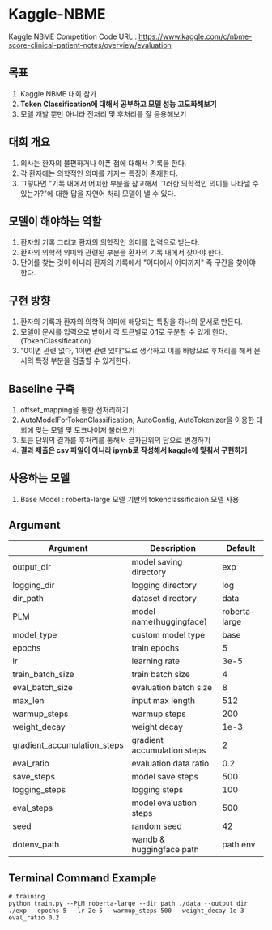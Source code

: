 # Kaggle-NBME
Kaggle NBME Competition Code
URL : https://www.kaggle.com/c/nbme-score-clinical-patient-notes/overview/evaluation

## 목표
  1. Kaggle NBME 대회 참가
  2. **Token Classification에 대해서 공부하고 모델 성능 고도화해보기**
  3. 모델 개발 뿐만 아니라 전처리 및 후처리를 잘 응용해보기

## 대회 개요
  1. 의사는 환자의 불편하거나 아픈 점에 대해서 기록을 한다.
  2. 각 환자에는 의학적인 의미를 가지는 특징이 존재한다. 
  3. 그렇다면 "기록 내에서 어떠한 부분을 참고해서 그러한 의학적인 의미를 나타낼 수 있는가?"에 대한 답을 자연어 처리 모델이 낼 수 있다.

## 모델이 해야하는 역할
  1. 환자의 기록 그리고 환자의 의학적인 의미를 입력으로 받는다.
  2. 환자의 의학적 의미와 관련된 부분을 환자의 기록 내에서 찾아야 한다.
  3. 단어를 찾는 것이 아니라 환자의 기록에서 "어디에서 어디까지" 즉 구간을 찾아야 한다.

## 구현 방향
  1. 환자의 기록과 환자의 의학적 의미에 해당되는 특징을 하나의 문서로 만든다.
  2. 모델이 문서를 입력으로 받아서 각 토큰별로 0,1로 구분할 수 있게 한다.(TokenClassification)
  3. "0이면 관련 없다, 1이면 관련 있다"으로 생각하고 이를 바탕으로 후처리를 해서 문서의 특정 부분을 검출할 수 있게한다.

## Baseline 구축
  1. offset_mapping을 통한 전처리하기
  2. AutoModelForTokenClassification, AutoConfig, AutoTokenizer을 이용한 대회에 맞는 모델 및 토크나이저 불러오기
  3. 토큰 단위의 결과를 후처리를 통해서 글자단위의 답으로 변경하기
  4. **결과 제출은 csv 파일이 아니라 ipynb로 작성해서 kaggle에 맞춰서 구현하기**

## 사용하는 모델
  1. Base Model : roberta-large 모델 기반의 tokenclassificaion 모델 사용

## Argument
|Argument|Description|Default|
|--------|-----------|-------|
|output_dir|model saving directory|exp|
|logging_dir|logging directory|log|
|dir_path|dataset directory|data|
|PLM|model name(huggingface)|roberta-large|
|model_type|custom model type|base|
|epochs|train epochs|5|
|lr|learning rate|3e-5|
|train_batch_size|train batch size|4|
|eval_batch_size|evaluation batch size|8|
|max_len|input max length|512|
|warmup_steps|warmup steps|200|
|weight_decay|weight decay|1e-3|
|gradient_accumulation_steps|gradient accumulation steps|2|
|eval_ratio|evaluation data ratio|0.2|
|save_steps|model save steps|500|
|logging_steps|logging steps|100|
|eval_steps|model evaluation steps|500|
|seed|random seed|42|
|dotenv_path|wandb & huggingface path|path.env|


## Terminal Command Example
  ```
  # training 
  python train.py --PLM roberta-large --dir_path ./data --output_dir ./exp --epochs 5 --lr 2e-5 --warmup_steps 500 --weight_decay 1e-3 --eval_ratio 0.2
  ```
